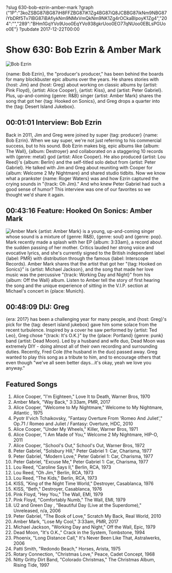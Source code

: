 ?slug 630-bob-ezrin-amber-mark
?graph {"1P":"3koZSBG87iBG87iH8FFZBG87iK1Zg4BG87iQ8JCBBG87ikNm9NBG87iYbDRf5Tv7IBG87iBAfiykNm9NMxVmQkNm9NK1Zg4rOCkaBIpoyK1Zg4","204":"","289":"BHm1GqYVo9Uoo0EqYVo938gkrUoo0EO77qNUoo0EBLsPGUoo0E"}
?pubdate 2017-12-22T00:00

# Show 630: Bob Ezrin & Amber Mark 

![Bob Ezrin](//static.soundopinions.org/christmas/bobezrin_web.jpg)

{name: Bob Ezrin}, the "producer's producer," has been behind the boards for many blockbuster epic albums over the years. He shares stories with {host: Jim} and {host: Greg} about working on classic albums by {artist: Pink Floyd}, {artist: Alice Cooper}, {artist: Kiss}, and {artist: Peter Gabriel}. Plus, up-and-coming {genre: R&B} singer {artist: Amber Mark} shares the song that got her {tag: Hooked on Sonics}, and Greg drops a quarter into the {tag: Desert Island Jukebox}.



## 00:01:01 Interview: Bob Ezrin
Back in 2011, Jim and Greg were joined by super {tag: producer} {name: Bob Ezrin}. When we say super, we're not just referring to his commercial success, but to his sound. Bob Ezrin makes big, epic albums like {album: The Wall}, {album: Destroyer} and collaborated on a staggering 10 records with {genre: metal} god {artist: Alice Cooper}. He also produced {artist:  Lou Reed}'s {album: Berlin} and the self-titled solo debut from {artist: Peter Gabriel}. He talked with Jim and Greg about reuniting with Cooper for {album: Welcome 2 My Nightmare} and shared studio tidbits. Now we know what a prankster {name: Roger Waters} was and how Ezrin captured the crying sounds in "{track: Oh Jim}." And who knew Peter Gabriel had such a good sense of humor? 
This interview was one of our favorites so we thought we'd share it again.  


## 00:43:16 Feature: Hooked On Sonics: Amber Mark
![Amber Mark](//static.soundopinions.org/assets/630/2040.jpg)
{artist: Amber Mark} is a young, up-and-coming singer whose sound is a mixture of {genre: R&B}, {genre: soul} and {genre: pop}. Mark recently made a splash with her EP {album: 3:33am}, a record about the sudden passing of her mother. Critics lauded her strong voice and evocative lyrics, and she's currently signed to the British independent label {label: PMR} with distribution through the famous {label: Interscope Records}. Amber Mark shares that the artist that got her "{tag: Hooked on Sonics}" is {artist: Michael Jackson}, and the song that made her love music was the percussive "{track: Working Day and Night}" from his {album: Off the Wall} album. Listen to Amber tell the story of first hearing the song and the unique experience of sitting in the V.I.P. section at Michael's concert in {place: Munich}.


## 00:48:09 DIJ: Greg
{era: 2017} has been a challenging year for many people, and {host:  Greg}'s pick for the {tag: desert island jukebox} gave him some solace from the recent turbulence. Inspired by a cover he saw performed by {artist: Ted Leo}, Greg chose "{track: It's O.K.}" by the {place: Portland} {genre: punk} band {artist: Dead Moon}. Led by a husband and wife duo, Dead Moon was extremely DIY - doing almost all of their own recording and surrounding duties. Recently, Fred Cole (the husband in the duo) passed away. Greg wanted to play this song as a tribute to him, and to encourage others that even though "we've all seen better days…it's okay, yeah we love you anyway."



## Featured Songs


1. Alice Cooper, "I'm Eighteen," Love It to Death, Warner Bros, 1970
1. Amber Mark, "Way Back," 3:33am, PMR, 2017
1. Alice Cooper, "Welcome to My Nightmare," Welcome to My Nightmare, Atlantic , 1975
1. Pyotr Il'vich Tchaikovsky, "Fantasy Overture From 'Romeo And Juliet'," Op.71 / Romeo and Juliet / Fantasy: Overture, HDC, 2010
1. Alice Cooper, "Under My Wheels," Killer, Warner Bros, 1971
1. Alice Cooper, "I Am Made of You," Welcome 2 My Nightmare, HIP-O, 2011
1. Alice Cooper, "School's Out," School's Out, Warner Bros, 1972
1. Peter Gabriel, "Solsbury Hill," Peter Gabriel 1: Car, Charisma, 1977
1. Peter Gabriel, "Modern Love," Peter Gabriel 1: Car, Charisma, 1977
1. Peter Gabriel, "Excuse Me," Peter Gabriel 1: Car, Charisma, 1977
1. Lou Reed, "Caroline Says II," Berlin, RCA, 1973
1. Lou Reed, "Oh Jim," Berlin, RCA, 1973
1. Lou Reed, "The Kids," Berlin, RCA, 1973
1. KISS, "King of the Night Time World," Destroyer, Casablanca, 1976
1. KISS, "Beth," Destroyer, Casablanca, 1976
1. Pink Floyd, "Hey You," The Wall, EMI, 1979
1. Pink Floyd, "Comfortably Numb," The Wall, EMI, 1979
1. U2 and Green Day , "Beautiful Day (Live at the Superdome)," Unreleased, n/a, 2006
1. Peter Gabriel, "The Book of Love," Scratch My Back, Real World, 2010
1. Amber Mark, "Lose My Cool," 3:33am, PMR, 2017
1. Michael Jackson, "Working Day and Night," Off the Wall, Epic, 1979
1. Dead Moon, "It's O.K.," Crack in the System, Tombstone, 1994
1. Phoenix, "Long Distance Call," It's Never Been Like That, Astralwerks, 2006
1. Patti Smith, "Redondo Beach," Horses, Arista, 1975
1. Rotary Connection, "Christmas Love," Peace, Cadet Concept, 1968
1. Nitty Gritty Dirt Band, "Colorado Christmas," The Christmas Album, Rising Tide, 1997